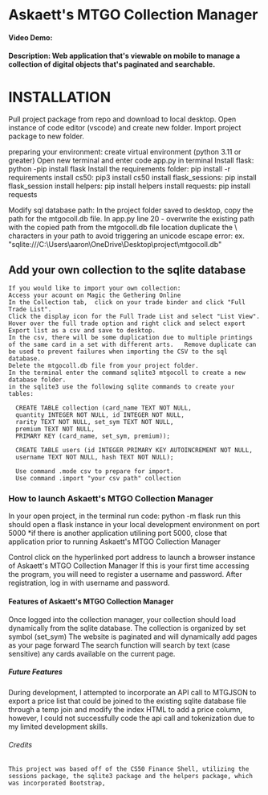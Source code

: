 # Askaett's MTGO Collection Manager
#### Video Demo:  <URL HERE>
#### Description: Web application that's viewable on mobile to manage a collection of digital objects that's paginated and searchable. 
# INSTALLATION
  Pull project package from repo and download to local desktop. 
  Open instance of code editor (vscode) and create new folder. 
  Import project package to new folder. 
  
  preparing your environment:
    create virtual environment (python 3.11 or greater)
    Open new terminal and enter code app.py in terminal
    Install flask: python -pip install flask 
    Install the requirements folder: pip install -r requirements
    install cs50: pip3 install cs50
    install flask_sessions: pip install flask_session
    install helpers: pip install helpers
    install requests: pip install requests

  Modify sql database path:
    In the project folder saved to desktop, copy the path for the mtgocoll.db file. 
    In app.py line 20 - overwrite the existing path with the copied path from the mtgocoll.db file location
    duplicate the \ characters in your path to avoid triggering an unicode escape error:
      ex. "sqlite:///C:\\Users\\aaron\\OneDrive\\Desktop\\project\\mtgocoll.db"

## Add your own collection to the sqlite database
    
    If you would like to import your own collection: 
    Access your acount on Magic the Gethering Online 
    In the Collection tab,  click on your trade binder and click "Full Trade List". 
    Click the display icon for the Full Trade List and select "List View". 
    Hover over the full trade option and right click and select export
    Export list as a csv and save to desktop.
    In the csv, there will be some duplication due to multiple printings of the same card in a set with different arts.   Remove duplicate can be used to prevent failures when importing the CSV to the sql database. 
    Delete the mtgocoll.db file from your project folder. 
    In the terminal enter the command sqlite3 mtgocoll to create a new database folder. 
    in the sqlite3 use the following sqlite commands to create your tables:

      CREATE TABLE collection (card_name TEXT NOT NULL,
      quantity INTEGER NOT NULL, id INTEGER NOT NULL, 
      rarity TEXT NOT NULL, set_sym TEXT NOT NULL, 
      premium TEXT NOT NULL, 
      PRIMARY KEY (card_name, set_sym, premium)); 
  
      CREATE TABLE users (id INTEGER PRIMARY KEY AUTOINCREMENT NOT NULL,  
      username TEXT NOT NULL, hash TEXT NOT NULL);

      Use command .mode csv to prepare for import. 
      Use command .import "your csv path" collection

### How to launch Askaett's MTGO Collection Manager 
  In your open project, in the terminal run code: python -m flask run
  this should open a flask instance in your local development environment on port 5000 
    *if there is another application utilining port 5000, close that application prior to 
    running Askaett's MTGO Collection Manager

  Control click on the hyperlinked port address to launch a browser instance of Askaett's MTGO Collection Manager
  If this is your first time accessing the program, you will need to register a username and password. 
  After registration, log in with username and password. 

#### Features of Askaett's MTGO Collection Manager
  Once logged into the collection manager, your collection should load dynamically from the sqlite database. 
  The collection is organized by set symbol (set_sym)
  The website is paginated and will dynamically add pages as your page forward
  The search function will search by text (case sensitive) any cards available on the current page. 
  
##### Future Features
  During development, I attempted to incorporate an API call to MTGJSON to export a price list that could be joined to the existing sqlite database file through a temp join and modify the index HTML to add a price column, however, I could not successfully code the api call and tokenization due to my limited development skills. 

###### Credits
    This project was based off of the CS50 Finance Shell, utilizing the sessions package, the sqlite3 package and the helpers package, which was incorporated Bootstrap, 
